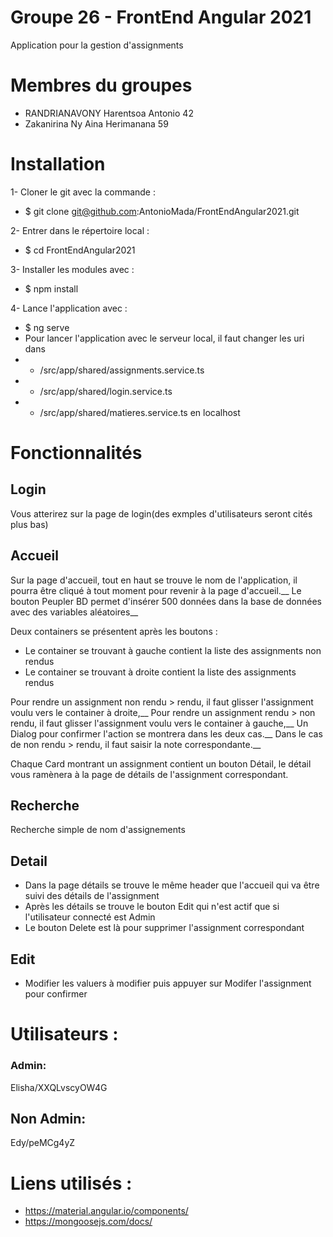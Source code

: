 # Groupe 26 - FrontEnd Angular 2021
Application pour la gestion d'assignments

# Membres du groupes
- RANDRIANAVONY Harentsoa Antonio 42
- Zakanirina Ny Aina Herimanana 59

# Installation
1-  Cloner le git avec la commande : 
- $ git clone git@github.com:AntonioMada/FrontEndAngular2021.git

2- Entrer dans le répertoire local :
- $ cd FrontEndAngular2021

3- Installer les modules avec : 
- $ npm install

4- Lance l'application avec :
- $ ng serve
- Pour lancer l'application avec le serveur local, il faut changer les uri dans
- - /src/app/shared/assignments.service.ts
- - /src/app/shared/login.service.ts
- - /src/app/shared/matieres.service.ts
en localhost

# Fonctionnalités
## Login
Vous atterirez sur la page de login(des exmples d'utilisateurs seront cités plus bas)

## Accueil
Sur la page d'accueil, tout en haut se trouve le nom de l'application, il pourra être cliqué à tout moment pour revenir à la page d'accueil.__
Le bouton Peupler BD permet d'insérer 500 données dans la base de données avec des variables aléatoires__

Deux containers se présentent après les boutons : 
- Le container se trouvant à gauche contient la liste des assignments non rendus
- Le container se trouvant à droite contient la liste des assignments rendus


Pour rendre un assignment non rendu > rendu, il faut glisser l'assignment voulu vers le container à droite,__
Pour rendre un assignment rendu > non rendu, il faut glisser l'assignment voulu vers le container à gauche,__
Un Dialog pour confirmer l'action se montrera dans les deux cas.__
Dans le cas de non rendu > rendu, il faut saisir la note correspondante.__

Chaque Card montrant un assignment contient un bouton Détail, le détail vous ramènera à la page de détails de l'assignment correspondant.

## Recherche
Recherche simple de nom d'assignements

## Detail
- Dans la page détails se trouve le même header que l'accueil qui va être suivi des détails de l'assignment
- Après les détails se trouve le bouton Edit qui n'est actif que si l'utilisateur connecté est Admin
- Le bouton Delete est là pour supprimer l'assignment correspondant

## Edit
- Modifier les valuers à modifier puis appuyer sur Modifer l'assignment pour confirmer

# Utilisateurs :
### Admin:
Elisha/XXQLvscyOW4G

## Non Admin:
Edy/peMCg4yZ


# Liens utilisés :
- https://material.angular.io/components/
- https://mongoosejs.com/docs/
